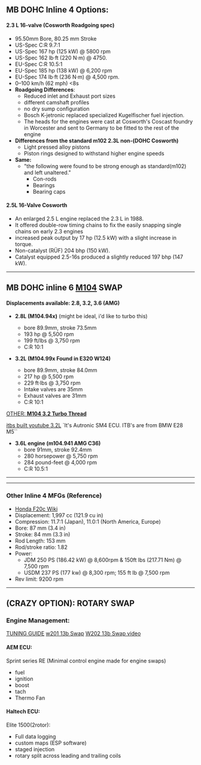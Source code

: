 ## MB DOHC Inline 4 Options:

#### 2.3 L 16-valve (Cosworth Roadgoing spec)
- 95.50mm Bore, 80.25 mm Stroke
- US-Spec C:R 9.7:1
- US-Spec 167 hp (125 kW) @ 5800 rpm
- US-Spec 162 lb·ft (220 N·m) @ 4750.
- EU-Spec C:R 10.5:1
- EU-Spec 185 hp (138 kW) @ 6,200 rpm
- EU-Spec 174 lb·ft (236 N·m) @ 4,500 rpm.
- 0–100 km/h (62 mph) <8s
- **Roadgoing Differences**:
  - Reduced inlet and Exhaust port sizes
  - different camshaft profiles
  - no dry sump configuration
  - Bosch K-jetronic replaced specialized Kugelfischer fuel injection.
  - The heads for the engines were cast at Cosworth's Coscast foundry in Worcester and sent to Germany to be fitted to the rest of the engine
- **Differences from the standard m102 2.3L non-(DOHC Cosworth)**
  - Light pressed alloy pistons
  - Piston rings designed to withstand higher engine speeds
- **Same:**
  - "the following were found to be strong enough as standard(m102) and left unaltered."
    - Con-rods
    - Bearings
    - Bearing caps

#### 2.5L 16-Valve Cosworth
- An enlarged 2.5 L engine replaced the 2.3 L in 1988.
- It offered double-row timing chains to fix the easily snapping single chains on early 2.3 engines
- increased peak output by 17 hp (12.5 kW) with a slight increase in torque.
- Non-catalyst (RÜF) 204 bhp (150 kW).
- Catalyst equipped 2.5-16s produced a slightly reduced 197 bhp (147 kW).




---

## MB DOHC inline 6 [M104](https://en.wikipedia.org/wiki/Mercedes-Benz_M104_engine) SWAP

#### Displacements available: 2.8, 3.2, 3.6 (AMG)

- **2.8L (M104.94x)**
(might be ideal, i'd like to turbo this)
  - bore 89.9mm, stroke 73.5mm
  - 193 hp @ 5,500 rpm
  - 199 ft/lbs @ 3,750 rpm
  - C:R 10:1

- **3.2L (M104.99x Found in E320 W124)**
  - bore 89.9mm, stroke 84.0mm
  - 217 hp @ 5,500 rpm
  - 229 ft·lbs @ 3,750 rpm
  -  Intake valves are 35mm
  - Exhaust valves are 31mm
  - C:R 10:1

[OTHER: **M104 3.2 Turbo Thread**](http://www.peachparts.com/shopforum/performance-paddock/284473-useful-3-2l-m104-specs-using-honda-connecting-rods.html)

[itbs built youtube 3.2L](https://www.youtube.com/watch?v=zKyuluNM5ZY)
`It's Autronic SM4 ECU. ITB's are from BMW E28 M5﻿``

- **3.6L engine (m104.941 AMG C36)**
  - bore 91mm, stroke 92.4mm
  - 280 horsepower @ 5,750 rpm
  - 284 pound-feet @ 4,000 rpm
  - C:R 10.5:1

---

---

### Other Inline 4 MFGs (Reference)
- [Honda F20c Wiki](https://en.wikipedia.org/wiki/Honda_F20C_engine)
- Displacement: 1,997 cc (121.9 cu in)
- Compression: 11.7:1 (Japan), 11.0:1 (North America, Europe)
- Bore: 87 mm (3.4 in)
- Stroke: 84 mm (3.3 in)
- Rod Length: 153 mm
- Rod/stroke ratio: 1.82
- Power:
  - JDM 250 PS (186.42 kW) @ 8,600rpm & 150ft lbs (217.71 Nm) @ 7,500 rpm
  - USDM 237 PS (177 kw) @ 8,300 rpm; 155 ft lb @ 7,500 rpm
- Rev limit: 9200 rpm



---

## (CRAZY OPTION): ROTARY SWAP
### Engine Management:
[TUNING GUIDE](https://www.youtube.com/watch?v=zgNWFfQg7Mo)
[w201 13b Swap](https://www.rx7club.com/single-turbo-rx-7s-23/190e-mercedes-13b-turbo-build-1044121/)
[W202 13b Swap video](https://www.youtube.com/watch?v=hHhMldLiwfM)
#### AEM ECU:
Sprint series RE
(Minimal control engine made for engine swaps)
  - fuel
  - ignition
  - boost
  - tach
  - Thermo Fan

#### Haltech ECU:
Elite 1500(2rotor):
  - Full data logging
  - custom maps (ESP software)
  - staged injection
  - rotary split across leading and trailing coils

